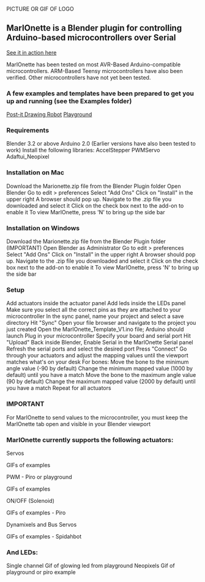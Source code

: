 PICTURE OR GIF OF LOGO

## MarIOnette is a Blender plugin for controlling Arduino-based microcontrollers over Serial

[See it in action here](https://www.youtube.com)

MarIOnette has been tested on most AVR-Based Arduino-compatible microcontrollers. ARM-Based Teensy microcontrollers have also been verified. Other microcontrollers have not yet been tested.

### A few examples and templates have been prepared to get you up and running (see the Examples folder)
[Post-it Drawing Robot](https://www.youtube.com)
[Playground](https://www.youtube.com)

### Requirements
Blender 3.2 or above
Arduino 2.0 (Earlier versions have also been tested to work)
     Install the following libraries:
         AccelStepper
         PWMServo
         Adaftui_Neopixel

### Installation on Mac
Download the Marionette.zip file from the Blender Plugin folder
Open Blender
Go to edit > preferences
Select "Add Ons"
Click on "Install" in the upper right
A browser should pop up. Navigate to the .zip file you downloaded and select it
Click on the check box next to the add-on to enable it
To view MarIOnette, press 'N' to bring up the side bar

### Installation on Windows
Download the Marionette.zip file from the Blender Plugin folder
(IMPORTANT) Open Blender as Administrator
Go to edit > preferences
Select "Add Ons"
Click on "Install" in the upper right
A browser should pop up. Navigate to the .zip file you downloaded and select it
Click on the check box next to the add-on to enable it
To view MarIOnette, press 'N' to bring up the side bar

### Setup
Add actuators inside the actuator panel
Add leds inside the LEDs panel
Make sure you select all the correct pins as they are attached to your microcontroller
In the sync panel, name your project and select a save directory
Hit "Sync"
Open your file browser and navigate to the project you just created
Open the MarIOnette_Template_V1.ino file; Arduino should launch
Plug in your microcontroller
Specify your board and serial port
Hit "Upload"
Back inside Blender, Enable Serial in the MarIOnette Serial panel
Refresh the serial ports and select the desired port
Press "Connect"
Go through your actuators and adjust the mapping values until the viewport matches what's on your desk
  For bones: 
    Move the bone to the minimum angle value (-90 by default)
    Change the minimum mapped value (1000 by default) until you have a match
    Move the bone to the maximum angle value (90 by default)
    Change the maximum mapped value (2000 by default) until you have a match
    Repeat for all actuators


### IMPORTANT
For MarIOnette to send values to the microcontroller, you must keep the MarIOnette tab open and visible in your Blender viewport

### MarIOnette currently supports the following actuators:
Servos

GIFs of examples

PWM - Piro or playground

GIFs of examples

ON/OFF (Solenoid)

GIFs of examples - Piro

Dynamixels and Bus Servos

GIFs of examples - Spidahbot

### And LEDs:
Single channel
Gif of glowing led from playground
Neopixels
Gif of playground or piro example
